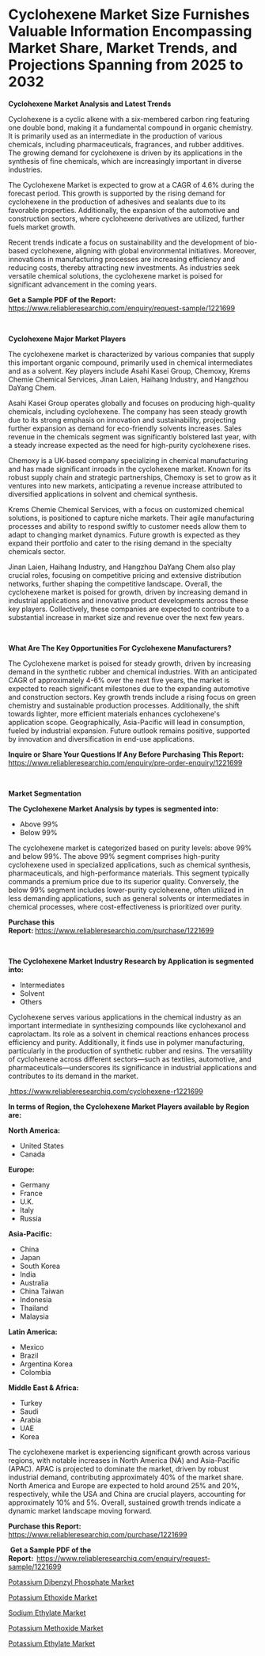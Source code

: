 <p><h1>Cyclohexene Market Size Furnishes Valuable Information Encompassing Market Share, Market Trends, and Projections Spanning from 2025 to 2032</h1></p><p><strong>Cyclohexene Market Analysis and Latest Trends</strong></p>
<p><p>Cyclohexene is a cyclic alkene with a six-membered carbon ring featuring one double bond, making it a fundamental compound in organic chemistry. It is primarily used as an intermediate in the production of various chemicals, including pharmaceuticals, fragrances, and rubber additives. The growing demand for cyclohexene is driven by its applications in the synthesis of fine chemicals, which are increasingly important in diverse industries.</p><p>The Cyclohexene Market is expected to grow at a CAGR of 4.6% during the forecast period. This growth is supported by the rising demand for cyclohexene in the production of adhesives and sealants due to its favorable properties. Additionally, the expansion of the automotive and construction sectors, where cyclohexene derivatives are utilized, further fuels market growth. </p><p>Recent trends indicate a focus on sustainability and the development of bio-based cyclohexene, aligning with global environmental initiatives. Moreover, innovations in manufacturing processes are increasing efficiency and reducing costs, thereby attracting new investments. As industries seek versatile chemical solutions, the cyclohexene market is poised for significant advancement in the coming years.</p></p>
<p><strong>Get a Sample PDF of the Report:&nbsp;</strong> <a href="https://www.reliableresearchiq.com/enquiry/request-sample/1221699?utm_campaign=99&utm_medium=2&utm_source=Github&utm_content=ia&utm_term=01042025&utm_id=cyclohexene">https://www.reliableresearchiq.com/enquiry/request-sample/1221699</a></p>
<p>&nbsp;</p>
<p><strong>Cyclohexene Major Market Players</strong></p>
<p><p>The cyclohexene market is characterized by various companies that supply this important organic compound, primarily used in chemical intermediates and as a solvent. Key players include Asahi Kasei Group, Chemoxy, Krems Chemie Chemical Services, Jinan Laien, Haihang Industry, and Hangzhou DaYang Chem.</p><p>Asahi Kasei Group operates globally and focuses on producing high-quality chemicals, including cyclohexene. The company has seen steady growth due to its strong emphasis on innovation and sustainability, projecting further expansion as demand for eco-friendly solvents increases. Sales revenue in the chemicals segment was significantly bolstered last year, with a steady increase expected as the need for high-purity cyclohexene rises.</p><p>Chemoxy is a UK-based company specializing in chemical manufacturing and has made significant inroads in the cyclohexene market. Known for its robust supply chain and strategic partnerships, Chemoxy is set to grow as it ventures into new markets, anticipating a revenue increase attributed to diversified applications in solvent and chemical synthesis.</p><p>Krems Chemie Chemical Services, with a focus on customized chemical solutions, is positioned to capture niche markets. Their agile manufacturing processes and ability to respond swiftly to customer needs allow them to adapt to changing market dynamics. Future growth is expected as they expand their portfolio and cater to the rising demand in the specialty chemicals sector.</p><p>Jinan Laien, Haihang Industry, and Hangzhou DaYang Chem also play crucial roles, focusing on competitive pricing and extensive distribution networks, further shaping the competitive landscape. Overall, the cyclohexene market is poised for growth, driven by increasing demand in industrial applications and innovative product developments across these key players. Collectively, these companies are expected to contribute to a substantial increase in market size and revenue over the next few years.</p></p>
<p>&nbsp;</p>
<p><strong>What Are The Key Opportunities For Cyclohexene Manufacturers?</strong></p>
<p><p>The Cyclohexene market is poised for steady growth, driven by increasing demand in the synthetic rubber and chemical industries. With an anticipated CAGR of approximately 4-6% over the next five years, the market is expected to reach significant milestones due to the expanding automotive and construction sectors. Key growth trends include a rising focus on green chemistry and sustainable production processes. Additionally, the shift towards lighter, more efficient materials enhances cyclohexene's application scope. Geographically, Asia-Pacific will lead in consumption, fueled by industrial expansion. Future outlook remains positive, supported by innovation and diversification in end-use applications.</p></p>
<p><strong>Inquire or Share Your Questions If Any Before Purchasing This Report:</strong> <a href="https://www.reliableresearchiq.com/enquiry/pre-order-enquiry/1221699?utm_campaign=99&utm_medium=2&utm_source=Github&utm_content=ia&utm_term=01042025&utm_id=cyclohexene">https://www.reliableresearchiq.com/enquiry/pre-order-enquiry/1221699</a></p>
<p>&nbsp;</p>
<p><strong>Market Segmentation</strong></p>
<p><strong>The Cyclohexene Market Analysis by types is segmented into:</strong></p>
<p><ul><li>Above 99%</li><li>Below 99%</li></ul></p>
<p><p>The cyclohexene market is categorized based on purity levels: above 99% and below 99%. The above 99% segment comprises high-purity cyclohexene used in specialized applications, such as chemical synthesis, pharmaceuticals, and high-performance materials. This segment typically commands a premium price due to its superior quality. Conversely, the below 99% segment includes lower-purity cyclohexene, often utilized in less demanding applications, such as general solvents or intermediates in chemical processes, where cost-effectiveness is prioritized over purity.</p></p>
<p><strong>Purchase this Report:&nbsp;</strong><a href="https://www.reliableresearchiq.com/purchase/1221699?utm_campaign=99&utm_medium=2&utm_source=Github&utm_content=ia&utm_term=01042025&utm_id=cyclohexene">https://www.reliableresearchiq.com/purchase/1221699</a></p>
<p>&nbsp;</p>
<p><strong>The Cyclohexene Market Industry Research by Application is segmented into:</strong></p>
<p><ul><li>Intermediates</li><li>Solvent</li><li>Others</li></ul></p>
<p><p>Cyclohexene serves various applications in the chemical industry as an important intermediate in synthesizing compounds like cyclohexanol and caprolactam. Its role as a solvent in chemical reactions enhances process efficiency and purity. Additionally, it finds use in polymer manufacturing, particularly in the production of synthetic rubber and resins. The versatility of cyclohexene across different sectors—such as textiles, automotive, and pharmaceuticals—underscores its significance in industrial applications and contributes to its demand in the market.</p></p>
<p><a href="https://www.reliableresearchiq.com/cyclohexene-r1221699?utm_campaign=99&utm_medium=2&utm_source=Github&utm_content=ia&utm_term=01042025&utm_id=cyclohexene">&nbsp;https://www.reliableresearchiq.com/cyclohexene-r1221699</a></p>
<p><strong>In terms of Region, the Cyclohexene Market Players available by Region are:</strong></p>
<p>
    <p> <strong> North America: </strong>
        <ul>
            <li>United States</li>
            <li>Canada</li>
        </ul>
        </p> 
    <p> <strong> Europe: </strong>
        <ul>
            <li>Germany</li>
            <li>France</li>
            <li>U.K.</li>
            <li>Italy</li>
            <li>Russia</li>
        </ul>
        </p> 
    <p> <strong> Asia-Pacific: </strong>
        <ul>
            <li>China</li>
            <li>Japan</li>
            <li>South Korea</li>
            <li>India</li>
            <li>Australia</li>
            <li>China Taiwan</li>
            <li>Indonesia</li>
            <li>Thailand</li>
            <li>Malaysia</li>
        </ul>
        </p> 
    <p> <strong> Latin America: </strong>
        <ul>
            <li>Mexico</li>
            <li>Brazil</li>
            <li>Argentina Korea</li>
            <li>Colombia</li>
        </ul>
        </p> 
    <p> <strong> Middle East & Africa: </strong>
        <ul>
            <li>Turkey</li>
            <li>Saudi</li>
            <li>Arabia</li>
            <li>UAE</li>
            <li>Korea</li>
        </ul>
    </p>
    </p>
<p><p>The cyclohexene market is experiencing significant growth across various regions, with notable increases in North America (NA) and Asia-Pacific (APAC). APAC is projected to dominate the market, driven by robust industrial demand, contributing approximately 40% of the market share. North America and Europe are expected to hold around 25% and 20%, respectively, while the USA and China are crucial players, accounting for approximately 10% and 5%. Overall, sustained growth trends indicate a dynamic market landscape moving forward.</p></p>
<p><strong>Purchase this Report: </strong><a href="https://www.reliableresearchiq.com/purchase/1221699?utm_campaign=99&utm_medium=2&utm_source=Github&utm_content=ia&utm_term=01042025&utm_id=cyclohexene">https://www.reliableresearchiq.com/purchase/1221699</a></p>
<p>&nbsp;<strong>Get a Sample PDF of the Report:&nbsp;&nbsp;</strong><a href="https://www.reliableresearchiq.com/enquiry/request-sample/1221699?utm_campaign=99&utm_medium=2&utm_source=Github&utm_content=ia&utm_term=01042025&utm_id=cyclohexene">https://www.reliableresearchiq.com/enquiry/request-sample/1221699</a></p>
<p><strong></strong></p>
<p><p><a href="https://github.com/vespigeakexc/Market-Research-Report-List-1/blob/main/potassium-dibenzyl-phosphate-market.md?utm_campaign=99&utm_medium=2&utm_source=Github&utm_content=ia&utm_term=01042025&utm_id=cyclohexene">Potassium Dibenzyl Phosphate Market</a></p><p><a href="https://github.com/saqafidrahea/Market-Research-Report-List-1/blob/main/potassium-ethoxide-market.md?utm_campaign=99&utm_medium=2&utm_source=Github&utm_content=ia&utm_term=01042025&utm_id=cyclohexene">Potassium Ethoxide Market</a></p><p><a href="https://github.com/atawanyeze/Market-Research-Report-List-1/blob/main/sodium-ethylate-market.md?utm_campaign=99&utm_medium=2&utm_source=Github&utm_content=ia&utm_term=01042025&utm_id=cyclohexene">Sodium Ethylate Market</a></p><p><a href="https://github.com/afghatakito29/Market-Research-Report-List-1/blob/main/potassium-methoxide-market.md?utm_campaign=99&utm_medium=2&utm_source=Github&utm_content=ia&utm_term=01042025&utm_id=cyclohexene">Potassium Methoxide Market</a></p><p><a href="https://github.com/eimutelufta/Market-Research-Report-List-1/blob/main/potassium-ethylate-market.md?utm_campaign=99&utm_medium=2&utm_source=Github&utm_content=ia&utm_term=01042025&utm_id=cyclohexene">Potassium Ethylate Market</a></p></p>